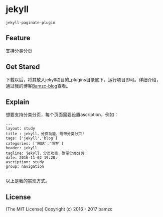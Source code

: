 # jekyll

	jekyll-paginate-plugin

## Feature
支持分类分页
 
## Get Stared

 下载以后，将其放入jekyll项目的_plugins目录底下，运行项目即可。详细介绍，通过我的博客[Bamzc-blog](http://bamzc.top/2016/11/03/jekyll-paginate)查看。
	
## Explain

想要支持分类分页，每个页面需要设置ascription，例如：
```
---
layout: study
title : jekyll，分页功能，附带分类分页！
tags: ['jekyll','blog']
categories: ['网站','博客']
header: jekyll
tagline: jekyll，分页功能，附带分类分页！
date: 2016-11-02 19:20:
ascription: study
group: navigation
---
```
以上是我的实现方式。
  
## License
(The MIT License) Copyright (c) 2016 - 2017 bamzc
